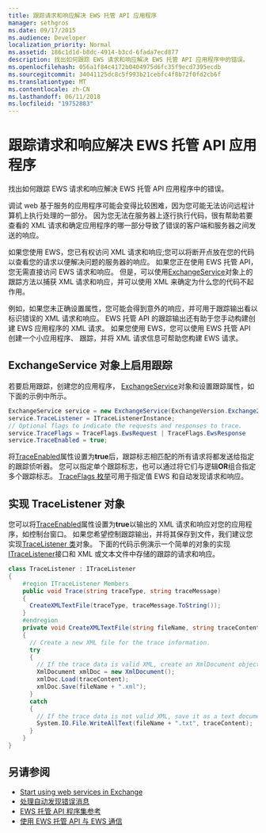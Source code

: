 ```yaml
---
title: 跟踪请求和响应解决 EWS 托管 API 应用程序
manager: sethgros
ms.date: 09/17/2015
ms.audience: Developer
localization_priority: Normal
ms.assetid: 186c1d1d-b8dc-4914-b3cd-6fada7ecd877
description: 找出如何跟踪 EWS 请求和响应解决 EWS 托管 API 应用程序中的错误。
ms.openlocfilehash: 056a1f84c4172b0404975d6fc35f9ecd7395ecdb
ms.sourcegitcommit: 34041125dc8c5f993b21cebfc4f8b72f0fd2cb6f
ms.translationtype: MT
ms.contentlocale: zh-CN
ms.lasthandoff: 06/11/2018
ms.locfileid: "19752883"
---
```

# <a name="trace-requests-and-responses-to-troubleshoot-ews-managed-api-apps"></a>跟踪请求和响应解决 EWS 托管 API 应用程序

找出如何跟踪 EWS 请求和响应解决 EWS 托管 API 应用程序中的错误。
  
调试 web 基于服务的应用程序可能会变得比较困难，因为您可能无法访问远程计算机上执行处理的一部分。 因为您无法在服务器上逐行执行代码，很有帮助若要查看的 XML 请求和确定应用程序的哪一部分导致了错误的客户端和服务器之间发送的响应。 
  
如果您使用 EWS，您已有权访问 XML 请求和响应;您可以将断开点放在您的代码以查看您的请求以便解决问题的服务器的响应。 如果您正在使用 EWS 托管 API，您无需直接访问 EWS 请求和响应。 但是，可以使用[ExchangeService](http://msdn.microsoft.com/en-us/library/microsoft.exchange.webservices.data.exchangeservice%28v=exchg.80%29.aspx)对象上的跟踪方法以捕获 XML 请求和响应，并可以使用 XML 来确定为什么您的代码不起作用。 

例如，如果您未正确设置属性，您可能会得到意外的响应，并可用于跟踪输出看以标识错误的 XML 请求和响应。 EWS 托管 API 的跟踪输出还有助于您手动构建创建 EWS 应用程序的 XML 请求。 如果您使用 EWS，您可以使用 EWS 托管 API 创建一个小应用程序、 跟踪，并将 XML 请求信息可帮助您构建 EWS 请求。 
  
## <a name="enabling-tracing-on-the-exchangeservice-object"></a>ExchangeService 对象上启用跟踪
<a name="bk_EnableTracing"> </a>

若要启用跟踪，创建您的应用程序， [ExchangeService](http://msdn.microsoft.com/en-us/library/microsoft.exchange.webservices.data.exchangeservice%28v=exchg.80%29.aspx)对象和设置跟踪属性，如下面的示例中所示。 
  
```cs
ExchangeService service = new ExchangeService(ExchangeVersion.Exchange2010);
service.TraceListener = ITraceListenerInstance;
// Optional flags to indicate the requests and responses to trace.
service.TraceFlags = TraceFlags.EwsRequest | TraceFlags.EwsResponse
service.TraceEnabled = true;

```

将[TraceEnabled](http://msdn.microsoft.com/en-us/library/microsoft.exchange.webservices.data.exchangeservicebase.traceenabled%28v=exchg.80%29.aspx)属性设置为**true**后，跟踪标志相匹配的所有请求将都发送给指定的跟踪侦听器。 您可以指定单个跟踪标志，也可以通过将它们与逻辑**OR**组合指定多个跟踪标志。 [TraceFlags 枚举](http://msdn.microsoft.com/en-us/library/microsoft.exchange.webservices.data.traceflags%28v=exchg.80%29.aspx)可用于指定值 EWS 和自动发现请求和响应。 
  
## <a name="implementing-a-tracelistener-object"></a>实现 TraceListener 对象
<a name="bk_traceListener"> </a>

您可以将[TraceEnabled](http://msdn.microsoft.com/en-us/library/microsoft.exchange.webservices.data.exchangeservicebase.traceenabled%28v=exchg.80%29.aspx)属性设置为**true**以输出的 XML 请求和响应对您的应用程序，如控制台窗口。 如果您希望控制跟踪输出，并将其保存到文件，我们建议您实现[TraceListener 类](http://msdn.microsoft.com/en-us/library/system.diagnostics.tracelistener.aspx)对象。 下面的代码示例演示一个简单的对象的实现[ITraceListener](http://msdn.microsoft.com/en-us/library/microsoft.exchange.webservices.data.itracelistener%28v=exchg.80%29.aspx)接口和 XML 或文本文件中存储的跟踪的请求和响应。 
  
```cs
class TraceListener : ITraceListener
{
    #region ITraceListener Members
    public void Trace(string traceType, string traceMessage)
    {
      CreateXMLTextFile(traceType, traceMessage.ToString());
    }
    #endregion
    private void CreateXMLTextFile(string fileName, string traceContent)
    {
      // Create a new XML file for the trace information.
      try
      {
        // If the trace data is valid XML, create an XmlDocument object and save.
        XmlDocument xmlDoc = new XmlDocument();
        xmlDoc.Load(traceContent);
        xmlDoc.Save(fileName + ".xml");
      }
      catch
      {
        // If the trace data is not valid XML, save it as a text document.
        System.IO.File.WriteAllText(fileName + ".txt", traceContent);
      }
    }
}

```

## <a name="see-also"></a>另请参阅

- [Start using web services in Exchange](start-using-web-services-in-exchange.md)
- [处理自动发现错误消息](handling-autodiscover-error-messages.md)    
- [EWS 托管 API 程序集参考](how-to-reference-the-ews-managed-api-assembly.md)    
- [使用 EWS 托管 API 与 EWS 通信](how-to-communicate-with-ews-by-using-the-ews-managed-api.md)
    

